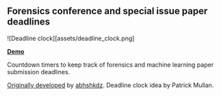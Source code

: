 ## Forensics conference and special issue paper deadlines

![Deadline clock][assets/deadline_clock.png]

**[Demo](https://btlorch.github.io/forensics-deadlines)**

Countdown timers to keep track of forensics and machine learning paper submission deadlines.

[Originally developed](https://github.com/abhshkdz/ai-deadlines/) by [abhshkdz](//twitter.com/abhshkdz). Deadline clock idea by Patrick Mullan.
